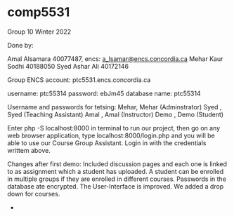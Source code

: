 # comp5531
Group 10
Winter 2022


Done by:

Amal Alsamara 40077487, encs: 	a_lsamar@encs.concordia.ca
Mehar Kaur Sodhi 40188050
Syed Ashar Ali 40172146


Group ENCS account: 
ptc5531.encs.concordia.ca

  username: ptc55314
  password: ebJm45
  database name: ptc55314
 
 
Username and passwords for tetsing: 
Mehar, Mehar (Adminstrator) 
Syed , Syed (Teaching Assistant)
Amal , Amal (Instructor)
Demo , Demo (Student)



Enter php -S localhost:8000 in terminal to run our project, then go on any web browser application, type localhost:8000/login.php and you will be able to use our Course Group Assistant. Login in with the credentials writtem above. 

Changes after first demo: 
Included discussion pages and each one is linked to as assignment which a student has uploaded. A student can be enrolled in multiple groups if they are enrolled in different courses. Passwords in the database ate encrypted. The User-Interface is improved. We added a drop down for courses. 


- 

